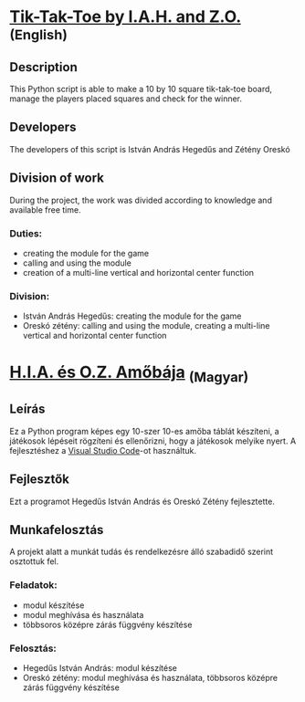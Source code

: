 # <ins>Tik-Tak-Toe by I.A.H. and Z.O.</ins> <sub>(English)</sub>

## Description
This Python script is able to make a 10 by 10 square tik-tak-toe board, manage the players placed squares and check for the winner.
## Developers
The developers of this script is István András Hegedűs and Zétény Oreskó
## Division of work
During the project, the work was divided according to knowledge and available free time.
### Duties:
- creating the module for the game
- calling and using the module
- creation of a multi-line vertical and horizontal center function
### Division:
- István András Hegedűs: creating the module for the game
- Oreskó zétény: calling and using the module, creating a multi-line vertical and horizontal center function

# <ins>H.I.A. és O.Z. Amőbája</ins> <sub>(Magyar)</sub>

## Leírás
Ez a Python program képes egy 10-szer 10-es amőba táblát készíteni, a játékosok lépéseit rögzíteni és ellenőrizni, hogy a játékosok melyike nyert. 
A fejlesztéshez a [Visual Studio Code](https://code.visualstudio.com/ )-ot használtuk.
## Fejlesztők
Ezt a programot Hegedűs István András és Oreskó Zétény fejlesztette.
## Munkafelosztás
A projekt alatt a munkát tudás és rendelkezésre álló szabadidő szerint osztottuk fel.
### Feladatok:
- modul készítése
- modul meghívása és használata
- többsoros középre zárás függvény készítése
### Felosztás:
- Hegedűs István András: modul készítése
- Oreskó zétény: modul meghívása és használata, többsoros középre zárás függvény készítése
